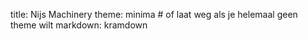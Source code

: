title: Nijs Machinery
theme: minima   # of laat weg als je helemaal geen theme wilt
markdown: kramdown